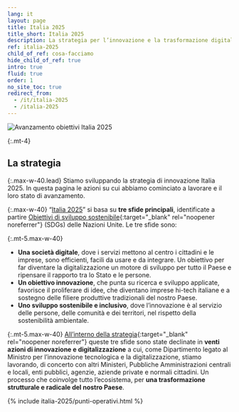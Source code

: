 ```yaml
---
lang: it
layout: page
title: Italia 2025
title_short: Italia 2025
description: La strategia per l’innovazione e la trasformazione digitale del Paese
ref: italia-2025
child_of_ref: cosa-facciamo
hide_child_of_ref: true
intro: true
fluid: true
order: 1
no_site_toc: true
redirect_from:
  - /it/italia-2025
  - /italia-2025
---
```


<div class="container">
    <div class="row">
        <div class="col-12 col-lg-10 offset-lg-1">
            <img class="img-fluid" alt="Avanzamento obiettivi Italia 2025" src="{{ site.baseurl }}/assets/images/italia-2025/obiettivi-italia-2025.jpg">
        </div>
    </div>
</div>

<div class="container" markdown="1">

{:.mt-4}
## La strategia

{:.max-w-40.lead}
Stiamo sviluppando la strategia di innovazione Italia 2025. In questa pagina le azioni su cui abbiamo cominciato a lavorare e il loro stato di avanzamento.

{:.max-w-40}
“[Italia 2025](https://innovazione.gov.it/assets/docs/MID_Book_2025.pdf)” si basa su **tre sfide principali**, identificate a partire [Obiettivi di sviluppo sostenibile](https://www.un.org/sustainabledevelopment/sustainable-development-goals/){:target="_blank" rel="noopener noreferrer"} (SDGs) delle Nazioni Unite. Le tre sfide sono:

{:.mt-5.max-w-40}
* **Una società digitale**, dove i servizi mettono al centro i cittadini e le imprese, sono efficienti, facili da usare e da integrare. Un obiettivo per far diventare la digitalizzazione un motore di sviluppo per tutto il Paese e ripensare il rapporto tra lo Stato e le persone.
* **Un obiettivo innovazione**, che punta su ricerca e sviluppo applicate, favorisce il proliferare di idee, che diventano imprese hi-tech italiane e a sostegno delle filiere produttive tradizionali del nostro Paese.
* **Uno sviluppo sostenibile e inclusivo**, dove l’innovazione è al servizio delle persone, delle comunità e dei territori, nel rispetto della sostenibilità ambientale.

{:.mt-5.max-w-40}
[All’interno della strategia](https://docs.italia.it/italia/mid/piano-nazionale-innovazione-2025-docs/it/stabile/index.html){:target="_blank" rel="noopener noreferrer"} queste tre sfide sono state declinate in **venti azioni di innovazione e digitalizzazione** a cui, come Dipartimento legato al Ministro per l’innovazione tecnologica e la digitalizzazione, stiamo lavorando, di concerto con altri Ministeri, Pubbliche Amministrazioni centrali e locali, enti pubblici, agenzie, aziende private e normali cittadini. Un processo che coinvolge tutto l’ecosistema, per **una trasformazione strutturale e radicale del nostro Paese**.
</div>

{% include italia-2025/punti-operativi.html %}
